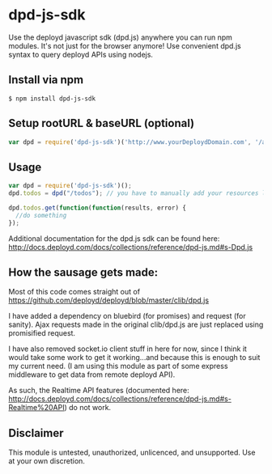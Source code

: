 dpd-js-sdk
==========

Use the deployd javascript sdk (dpd.js) anywhere you can run npm modules. It's not just for the browser anymore! Use convenient dpd.js syntax to query deployd APIs using nodejs.

## Install via npm

```Shell
$ npm install dpd-js-sdk
```

## Setup rootURL & baseURL (optional)

```JavaScript
var dpd = require('dpd-js-sdk')('http://www.yourDeploydDomain.com', '/api' );
```

## Usage

```JavaScript
var dpd = require('dpd-js-sdk')();
dpd.todos = dpd("/todos"); // you have to manually add your resources like so

dpd.todos.get(function(function(results, error) {
  //do something
});
```

Additional documentation for the dpd.js sdk can be found here:
http://docs.deployd.com/docs/collections/reference/dpd-js.md#s-Dpd.js

## How the sausage gets made:

Most of this code comes straight out of https://github.com/deployd/deployd/blob/master/clib/dpd.js

I have added a dependency on bluebird (for promises) and request (for sanity). Ajax requests made in the original clib/dpd.js are just replaced using promisified request.

I have also removed socket.io client stuff in here for now, since I think it would take some work to get it working...and because this is enough to suit my current need. (I am using this module as part of some express middleware to get data from remote deployd API).

As such, the  Realtime API features (documented here: http://docs.deployd.com/docs/collections/reference/dpd-js.md#s-Realtime%20API) do not work.

## Disclaimer

This module is untested, unauthorized, unlicenced, and unsupported. Use at your own discretion.
